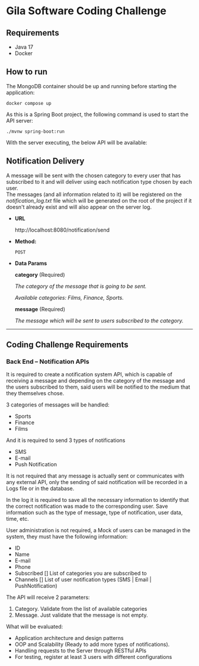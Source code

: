 # Gila Software Coding Challenge

## Requirements

* Java 17
* Docker

## How to run

The MongoDB container should be up and running before starting the application:
```shell
docker compose up
```

As this is a Spring Boot project, the following command is used to start the API server:

```shell
./mvnw spring-boot:run
```

With the server executing, the below API will be available:

**Notification Delivery**
----
A message will be sent with the chosen category to every user that has subscribed to it and will deliver using each 
notification type chosen by each user.<br>
The messages (and all information related to it) will be registered on the _notification_log.txt_ file which will be 
generated on the root of the project if it doesn't already exist and will also appear on the server log.

* **URL**

  http://localhost:8080/notification/send

* **Method:**

  `POST`

* **Data Params**

  **category** (Required)

  _The category of the message that is going to be sent._

  _Available categories: Films, Finance, Sports._

  **message** (Required)

  _The message which will be sent to users subscribed to the category._

---

## Coding Challenge Requirements

### Back End – Notification APIs

It is required to create a notification system API, which is capable of receiving a message and depending on the
category of the message and the users subscribed to them, said users will be notified to the medium that they
themselves chose.

3 categories of messages will be handled:
*  Sports
* Finance
* Films

And it is required to send 3 types of notifications
* SMS 
* E-mail
* Push Notification

It is not required that any message is actually sent or communicates with any external API, only the sending of
said notification will be recorded in a Logs file or in the database.

In the log it is required to save all the necessary information to identify that the correct notification was made
to the corresponding user. Save information such as the type of message, type of notification, user data, time,
etc.

User administration is not required, a Mock of users can be managed in the system, they must have the
following information:
* ID
* Name
* E-mail
* Phone
* Subscribed [] List of categories you are subscribed to
* Channels [] List of user notification types (SMS | Email | PushNotification)

The API will receive 2 parameters:
1. Category. Validate from the list of available categories
2. Message. Just validate that the message is not empty.
   
What will be evaluated:
* Application architecture and design patterns
* OOP and Scalability (Ready to add more types of notifications).
* Handling requests to the Server through RESTful APIs
* For testing, register at least 3 users with different configurations


